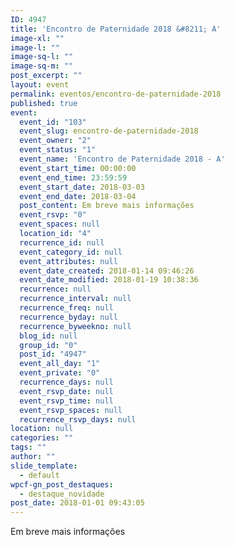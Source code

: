 ```yaml
---
ID: 4947
title: 'Encontro de Paternidade 2018 &#8211; A'
image-xl: ""
image-l: ""
image-sq-l: ""
image-sq-m: ""
post_excerpt: ""
layout: event
permalink: eventos/encontro-de-paternidade-2018
published: true
event:
  event_id: "103"
  event_slug: encontro-de-paternidade-2018
  event_owner: "2"
  event_status: "1"
  event_name: 'Encontro de Paternidade 2018 - A'
  event_start_time: 00:00:00
  event_end_time: 23:59:59
  event_start_date: 2018-03-03
  event_end_date: 2018-03-04
  post_content: Em breve mais informações
  event_rsvp: "0"
  event_spaces: null
  location_id: "4"
  recurrence_id: null
  event_category_id: null
  event_attributes: null
  event_date_created: 2018-01-14 09:46:26
  event_date_modified: 2018-01-19 10:38:36
  recurrence: null
  recurrence_interval: null
  recurrence_freq: null
  recurrence_byday: null
  recurrence_byweekno: null
  blog_id: null
  group_id: "0"
  post_id: "4947"
  event_all_day: "1"
  event_private: "0"
  recurrence_days: null
  event_rsvp_date: null
  event_rsvp_time: null
  event_rsvp_spaces: null
  recurrence_rsvp_days: null
location: null
categories: ""
tags: ""
author: ""
slide_template:
  - default
wpcf-gn_post_destaques:
  - destaque_novidade
post_date: 2018-01-01 09:43:05
---
```

Em breve mais informações